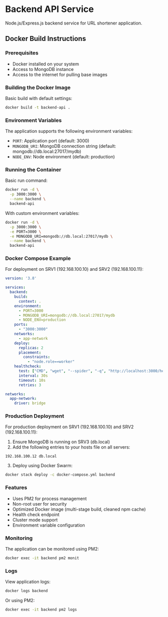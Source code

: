 # Backend API Service

Node.js/Express.js backend service for URL shortener application.

## Docker Build Instructions

### Prerequisites
- Docker installed on your system
- Access to MongoDB instance
- Access to the internet for pulling base images

### Building the Docker Image

Basic build with default settings:
```bash
docker build -t backend-api .
```

### Environment Variables

The application supports the following environment variables:

- `PORT`: Application port (default: 3000)
- `MONGODB_URI`: MongoDB connection string (default: mongodb://db.local:27017/mydb)
- `NODE_ENV`: Node environment (default: production)

### Running the Container

Basic run command:
```bash
docker run -d \
  -p 3000:3000 \
  --name backend \
  backend-api
```

With custom environment variables:
```bash
docker run -d \
  -p 3000:3000 \
  -e PORT=3000 \
  -e MONGODB_URI=mongodb://db.local:27017/mydb \
  --name backend \
  backend-api
```

### Docker Compose Example

For deployment on SRV1 (192.168.100.10) and SRV2 (192.168.100.11):

```yaml
version: '3.8'

services:
  backend:
    build:
      context: .
    environment:
      - PORT=3000
      - MONGODB_URI=mongodb://db.local:27017/mydb
      - NODE_ENV=production
    ports:
      - "3000:3000"
    networks:
      - app-network
    deploy:
      replicas: 2
      placement:
        constraints:
          - "node.role==worker"
    healthcheck:
      test: ["CMD", "wget", "--spider", "-q", "http://localhost:3000/health"]
      interval: 30s
      timeout: 10s
      retries: 3

networks:
  app-network:
    driver: bridge
```

### Production Deployment

For production deployment on SRV1 (192.168.100.10) and SRV2 (192.168.100.11):

1. Ensure MongoDB is running on SRV3 (db.local)
2. Add the following entries to your hosts file on all servers:
```
192.168.100.12 db.local
```

3. Deploy using Docker Swarm:
```bash
docker stack deploy -c docker-compose.yml backend
```

### Features

- Uses PM2 for process management
- Non-root user for security
- Optimized Docker image (multi-stage build, cleaned npm cache)
- Health check endpoint
- Cluster mode support
- Environment variable configuration

### Monitoring

The application can be monitored using PM2:
```bash
docker exec -it backend pm2 monit
```

### Logs

View application logs:
```bash
docker logs backend
```

Or using PM2:
```bash
docker exec -it backend pm2 logs
``` 